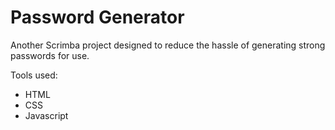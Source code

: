 <h1>Password Generator</h1>
<p>Another Scrimba project designed to reduce the hassle of generating strong passwords for use.</p>
<p>Tools used:
<ul>
<li>HTML</li>
<li>CSS</li>
<li>Javascript</li>
  
</ul></p>
